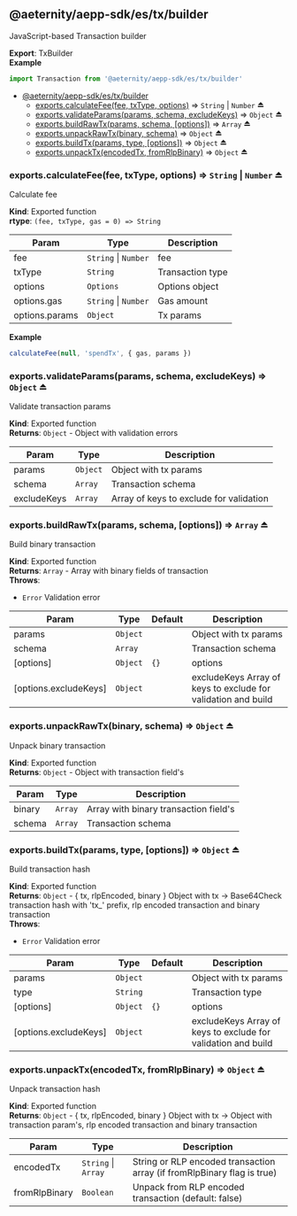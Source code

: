 <a id="module_@aeternity/aepp-sdk/es/tx/builder"></a>

## @aeternity/aepp-sdk/es/tx/builder
JavaScript-based Transaction builder

**Export**: TxBuilder  
**Example**  
```js
import Transaction from '@aeternity/aepp-sdk/es/tx/builder'
```

* [@aeternity/aepp-sdk/es/tx/builder](#module_@aeternity/aepp-sdk/es/tx/builder)
    * [exports.calculateFee(fee, txType, options)](#exp_module_@aeternity/aepp-sdk/es/tx/builder--exports.calculateFee) ⇒ `String` \| `Number` ⏏
    * [exports.validateParams(params, schema, excludeKeys)](#exp_module_@aeternity/aepp-sdk/es/tx/builder--exports.validateParams) ⇒ `Object` ⏏
    * [exports.buildRawTx(params, schema, [options])](#exp_module_@aeternity/aepp-sdk/es/tx/builder--exports.buildRawTx) ⇒ `Array` ⏏
    * [exports.unpackRawTx(binary, schema)](#exp_module_@aeternity/aepp-sdk/es/tx/builder--exports.unpackRawTx) ⇒ `Object` ⏏
    * [exports.buildTx(params, type, [options])](#exp_module_@aeternity/aepp-sdk/es/tx/builder--exports.buildTx) ⇒ `Object` ⏏
    * [exports.unpackTx(encodedTx, fromRlpBinary)](#exp_module_@aeternity/aepp-sdk/es/tx/builder--exports.unpackTx) ⇒ `Object` ⏏

<a id="exp_module_@aeternity/aepp-sdk/es/tx/builder--exports.calculateFee"></a>

### exports.calculateFee(fee, txType, options) ⇒ `String` \| `Number` ⏏
Calculate fee

**Kind**: Exported function  
**rtype**: `(fee, txType, gas = 0) => String`

| Param | Type | Description |
| --- | --- | --- |
| fee | `String` \| `Number` | fee |
| txType | `String` | Transaction type |
| options | `Options` | Options object |
| options.gas | `String` \| `Number` | Gas amount |
| options.params | `Object` | Tx params |

**Example**  
```js
calculateFee(null, 'spendTx', { gas, params })
```
<a id="exp_module_@aeternity/aepp-sdk/es/tx/builder--exports.validateParams"></a>

### exports.validateParams(params, schema, excludeKeys) ⇒ `Object` ⏏
Validate transaction params

**Kind**: Exported function  
**Returns**: `Object` - Object with validation errors  

| Param | Type | Description |
| --- | --- | --- |
| params | `Object` | Object with tx params |
| schema | `Array` | Transaction schema |
| excludeKeys | `Array` | Array of keys to exclude for validation |

<a id="exp_module_@aeternity/aepp-sdk/es/tx/builder--exports.buildRawTx"></a>

### exports.buildRawTx(params, schema, [options]) ⇒ `Array` ⏏
Build binary transaction

**Kind**: Exported function  
**Returns**: `Array` - Array with binary fields of transaction  
**Throws**:

- `Error` Validation error


| Param | Type | Default | Description |
| --- | --- | --- | --- |
| params | `Object` |  | Object with tx params |
| schema | `Array` |  | Transaction schema |
| [options] | `Object` | <code>{}</code> | options |
| [options.excludeKeys] | `Object` |  | excludeKeys Array of keys to exclude for validation and build |

<a id="exp_module_@aeternity/aepp-sdk/es/tx/builder--exports.unpackRawTx"></a>

### exports.unpackRawTx(binary, schema) ⇒ `Object` ⏏
Unpack binary transaction

**Kind**: Exported function  
**Returns**: `Object` - Object with transaction field's  

| Param | Type | Description |
| --- | --- | --- |
| binary | `Array` | Array with binary transaction field's |
| schema | `Array` | Transaction schema |

<a id="exp_module_@aeternity/aepp-sdk/es/tx/builder--exports.buildTx"></a>

### exports.buildTx(params, type, [options]) ⇒ `Object` ⏏
Build transaction hash

**Kind**: Exported function  
**Returns**: `Object` - { tx, rlpEncoded, binary } Object with tx -> Base64Check transaction hash with 'tx_' prefix, rlp encoded transaction and binary transaction  
**Throws**:

- `Error` Validation error


| Param | Type | Default | Description |
| --- | --- | --- | --- |
| params | `Object` |  | Object with tx params |
| type | `String` |  | Transaction type |
| [options] | `Object` | <code>{}</code> | options |
| [options.excludeKeys] | `Object` |  | excludeKeys Array of keys to exclude for validation and build |

<a id="exp_module_@aeternity/aepp-sdk/es/tx/builder--exports.unpackTx"></a>

### exports.unpackTx(encodedTx, fromRlpBinary) ⇒ `Object` ⏏
Unpack transaction hash

**Kind**: Exported function  
**Returns**: `Object` - { tx, rlpEncoded, binary } Object with tx -> Object with transaction param's, rlp encoded transaction and binary transaction  

| Param | Type | Description |
| --- | --- | --- |
| encodedTx | `String` \| `Array` | String or RLP encoded transaction array (if fromRlpBinary flag is true) |
| fromRlpBinary | `Boolean` | Unpack from RLP encoded transaction (default: false) |

